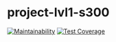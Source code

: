 # project-lvl1-s300
[![Maintainability](https://api.codeclimate.com/v1/badges/1898ef0ab05d6dc8223b/maintainability)](https://codeclimate.com/github/Legomegger/project-lvl1-s300/maintainability)
[![Test Coverage](https://api.codeclimate.com/v1/badges/1898ef0ab05d6dc8223b/test_coverage)](https://codeclimate.com/github/Legomegger/project-lvl1-s300/test_coverage)
